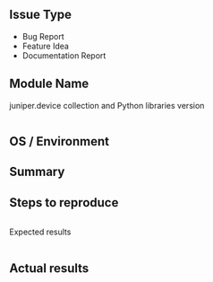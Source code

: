 <!---
Verify first that your issue/request is not already reported on GitHub. -->

Issue Type
------
<!--- Pick one below and delete the rest -->
 - Bug Report
 - Feature Idea
 - Documentation Report

Module Name
------
<!--- Insert, BELOW THIS COMMENT, the name of the module, plugin, task or feature
-->

juniper.device collection and Python libraries version
<!--- Paste, BELOW THIS COMMENT, verbatim output from "ansible --version" and  "pip freeze" between quotes below
Also provide the version of juniper.device collection-->
```

```

OS / Environment
------
<!--- Mention, the JUNOS version and firmware model you are trying to control-->

Summary
------
<!--- Explain the problem briefly -->

Steps to reproduce
------
<!--- For bugs, show exactly how to reproduce the problem, using a minimal test-case.
For new features, show how the feature would be used. -->

<!--- Paste example playbooks or commands between quotes below -->
```yaml

```

<!--- You can also paste gist.github.com links for larger files -->

Expected results
<!--- What did you expect to happen when running the steps above? -->
```

```
Actual results
------
<!--- What actually happened? If possible run with extra verbosity (-vvvv) -->

<!--- Paste verbatim command output between quotes below -->
```

```
